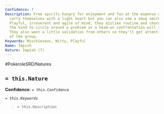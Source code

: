 ```yaml
---
Confidence: 7
Description: Free spirits hungry for enjoyment and fun at the expense of others. They
  carry themselves with a light heart but you can also see a smug smirk on their faces.
  Playful, irreverent and agile of mind, they dislike routine and chores. They are
  the kind to circle around a problem as a head-on confrontation will stress them.
  They also want a little validation from others so they'll get attention as the pranksters
  of the group.
Keywords: Mischievous, Witty, Playful
Name: Impish
Nature: Impish (7)
---
```


#PokeroleSRD/Natures

## `= this.Nature`

**Confidence**: `= this.Confidence`

*`= this.Keywords`*

> `= this.Description`
